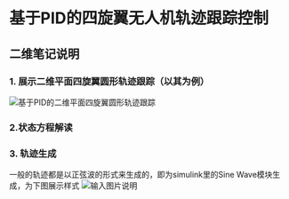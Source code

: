 

# 基于PID的四旋翼无人机轨迹跟踪控制

## 二维笔记说明

 ### 1. 展示二维平面四旋翼圆形轨迹跟踪（以其为例）
 ![基于PID的二维平面四旋翼圆形轨迹跟踪](/imgs/2025-04-29/2zgJqCdRNayZgQQu.png)

### 2.状态方程解读


### 3. 轨迹生成

一般的轨迹都是以正弦波的形式来生成的，即为simulink里的Sine Wave模块生成，为下图展示样式
![输入图片说明](/imgs/2025-04-29/pFWBZW8TqOlMpRLl.png)
<!--stackedit_data:
eyJoaXN0b3J5IjpbLTE4NTgzNDIzMzcsLTYzMTc1MjczNSw0ND
A5MDU2MTldfQ==
-->